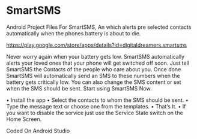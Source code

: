 # SmartSMS
Android Project Files For SmartSMS, An which alerts pre selected contacts automatically when the phones battery is about to die.

https://play.google.com/store/apps/details?id=digitaldreamers.smartsms

Never worry again when your battery gets low. SmartSMS automatically alerts your loved ones that your phone will get switched off soon. Just tell SmartSMS the Contacts of the people who care about you. Once done SmartSMS will automatically send an SMS to these numbers when the battery gets critically low. You can also change the SMS content or set when the SMS should be sent. Start using SmartSMS Now.

•	Install the app
•	Select the contacts to whom the SMS should be sent.
•	Type the message text or choose one from the templates.
•	That’s It. 
•	If you want to disable the service just use the Service State switch on the Home Screen.

Coded On Android Studio
